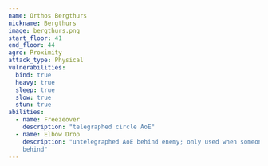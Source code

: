 ```yaml
---
name: Orthos Bergthurs
nickname: Bergthurs
image: bergthurs.png
start_floor: 41
end_floor: 44
agro: Proximity
attack_type: Physical
vulnerabilities:
  bind: true
  heavy: true
  sleep: true
  slow: true
  stun: true
abilities:
  - name: Freezeover
    description: "telegraphed circle AoE"
  - name: Elbow Drop
    description: "untelegraphed AoE behind enemy; only used when someone is
    behind"
---
```

